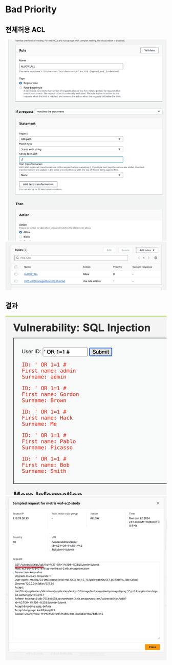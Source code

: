 # Bad Priority

## 전체허용 ACL

![allow](../public/all-allow.png)
![all-allow-2](../public/all-allow-2.png)

## 결과

![all-allow-3](../public/all-allow-3.png)
![all-allow-4](../public/all-allow-4.png)

